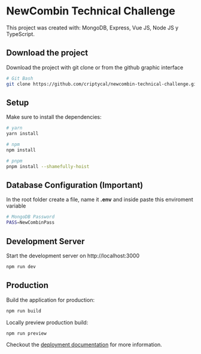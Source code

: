 # NewCombin Technical Challenge

This project was created with: MongoDB, Express, Vue JS, Node JS y TypeScript.

## Download the project

Download the project with git clone or from the github graphic interface

```bash
# Git Bash
git clone https://github.com/criptycal/newcombin-technical-challenge.git

```

## Setup

Make sure to install the dependencies:

```bash
# yarn
yarn install

# npm
npm install

# pnpm
pnpm install --shamefully-hoist
```

## Database Configuration (Important)

In the root folder create a file, name it __.env__ and inside paste this enviroment variable

```bash
# MongoDB Password
PASS=NewCombinPass
```

## Development Server

Start the development server on http://localhost:3000

```bash
npm run dev
```

## Production

Build the application for production:

```bash
npm run build
```

Locally preview production build:

```bash
npm run preview
```

Checkout the [deployment documentation](https://v3.nuxtjs.org/guide/deploy/presets) for more information.
